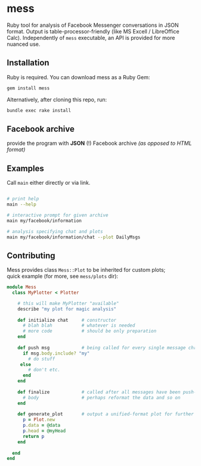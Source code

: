 # mess

Ruby tool for analysis of Facebook Messenger conversations in JSON format. Output is table-processor-friendly (like MS Excell / LibreOffice Calc). Independently of `mess` executable, an API is provided for more nuanced use.

## Installation
Ruby is required. You can download mess as a Ruby Gem:
```bash
gem install mess
```
Alternatively, after cloning this repo, run:
```bash
bundle exec rake install
```

## Facebook archive
provide the program with **JSON** (!) Facebook archive _(as opposed to HTML format)_

## Examples
Call `main` either directly or via link.
```bash

# print help
main --help 

# interactive prompt for given archive
main my/facebook/information

# analysis specifying chat and plots
main my/facebook/information/chat --plot DailyMsgs

```

## Contributing
Mess provides class `Mess::Plot` to be inherited for custom plots; \
quick example (for more, see `mess/plots` dir):
```ruby
module Mess
  class MyPlotter < Plotter

    # this will make MyPlotter "available"
    describe "my plot for magic analysis"
  
    def initialize chat     # constructor
      # blah blah           # whatever is needed
      # more code           # should be only preparation
    end
  
    def push msg            # being called for every single message chronologically
      if msg.body.include? "my"
        # do stuff
     else
        # don't etc.
      end
    end
  
    def finalize            # called after all messages have been push-ed
      # body                # perhaps reformat the data and so on
    end
    
    def generate_plot       # output a unified-format plot for further manipulation
      p = Plot.new
      p.data = @data
      p.head = @myHead
      return p
    end
  
  end
end 
```
